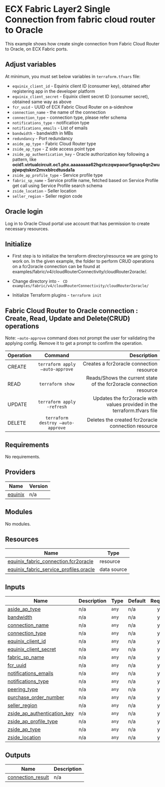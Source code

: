 # ECX Fabric Layer2 Single Connection from fabric cloud router to Oracle

This example shows how create single connection from Fabric Cloud Router to Oracle, on ECX Fabric ports.

## Adjust variables
At minimum, you must set below variables in `terraform.tfvars` file:

- `equinix_client_id` - Equinix client ID (consumer key), obtained after registering app in the developer platform
- `equinix_client_secret` - Equinix client secret ID (consumer secret), obtained same way as above
- `fcr_uuid` - UUID of ECX Fabric Cloud Router on a-sideshow
- `connection_name` - the name of the connection
- `connection_type` - connection type, please refer schema
- `notifications_type` - notification type
- `notifications_emails` - List of emails
- `bandwidth` - bandwidth in MBs
- `redundancy` - Port redundancy
- `aside_ap_type` - Fabric Cloud Router type
- `zside_ap_type` - Z side access point type
- `zside_ap_authentication_key` - Oracle authorization key following a pattern, like **ocid1.virtualcircuit.oc1.phx.aaaaaaaa62hgxtczqwpaour5gnaq4qn2wupjwpqtsknr2mvxblrcdtusda1a**
- `zside_ap_profile_type` - Service profile type
- `fabric_sp_name` - Service profile name, fetched based on Service Profile get call using Service Profile search schema
- `zside_location` - Seller location
- `seller_region` - Seller region code

## Oracle login

Log in to Oracle Cloud portal use account that has permission to create necessary resources.

## Initialize
- First step is to initialize the terraform directory/resource we are going to work on.
  In the given example, the folder to perform CRUD operations on a fcr2oracle connection can be found at examples/fabric/v4/cloudRouterConnectivity/cloudRouter2oracle/.

- Change directory into - ` CD examples/fabric/v4/cloudRouterConnectivity/cloudRouter2oracle/`
- Initialize Terraform plugins - `terraform init`

## Fabric Cloud Router to Oracle connection : Create, Read, Update and Delete(CRUD) operations
Note: `–auto-approve` command does not prompt the user for validating the applying config. Remove it to get a prompt to confirm the operation.

| Operation |              Command              |                                                              Description |
|:----------|:---------------------------------:|-------------------------------------------------------------------------:|
| CREATE    |  `terraform apply –auto-approve`  |                                 Creates a fcr2oracle connection resource |
| READ      |         `terraform show`          |      Reads/Shows the current state of the fcr2oracle connection resource |
| UPDATE    |    `terraform apply -refresh`     | Updates the fcr2oracle with values provided in the terraform.tfvars file |
| DELETE    | `terraform destroy –auto-approve` |                       Deletes the created fcr2oracle connection resource |

<!-- BEGIN_TF_DOCS -->
## Requirements

No requirements.

## Providers

| Name | Version |
|------|---------|
| <a name="provider_equinix"></a> [equinix](#provider\_equinix) | n/a |

## Modules

No modules.

## Resources

| Name | Type |
|------|------|
| [equinix_fabric_connection.fcr2oracle](https://registry.terraform.io/providers/equinix/equinix/latest/docs/resources/fabric_connection) | resource |
| [equinix_fabric_service_profiles.oracle](https://registry.terraform.io/providers/equinix/equinix/latest/docs/data-sources/fabric_service_profiles) | data source |

## Inputs

| Name | Description | Type | Default | Required |
|------|-------------|------|---------|:--------:|
| <a name="input_aside_ap_type"></a> [aside\_ap\_type](#input\_aside\_ap\_type) | n/a | `any` | n/a | yes |
| <a name="input_bandwidth"></a> [bandwidth](#input\_bandwidth) | n/a | `any` | n/a | yes |
| <a name="input_connection_name"></a> [connection\_name](#input\_connection\_name) | n/a | `any` | n/a | yes |
| <a name="input_connection_type"></a> [connection\_type](#input\_connection\_type) | n/a | `any` | n/a | yes |
| <a name="input_equinix_client_id"></a> [equinix\_client\_id](#input\_equinix\_client\_id) | n/a | `any` | n/a | yes |
| <a name="input_equinix_client_secret"></a> [equinix\_client\_secret](#input\_equinix\_client\_secret) | n/a | `any` | n/a | yes |
| <a name="input_fabric_sp_name"></a> [fabric\_sp\_name](#input\_fabric\_sp\_name) | n/a | `any` | n/a | yes |
| <a name="input_fcr_uuid"></a> [fcr\_uuid](#input\_fcr\_uuid) | n/a | `any` | n/a | yes |
| <a name="input_notifications_emails"></a> [notifications\_emails](#input\_notifications\_emails) | n/a | `any` | n/a | yes |
| <a name="input_notifications_type"></a> [notifications\_type](#input\_notifications\_type) | n/a | `any` | n/a | yes |
| <a name="input_peering_type"></a> [peering\_type](#input\_peering\_type) | n/a | `any` | n/a | yes |
| <a name="input_purchase_order_number"></a> [purchase\_order\_number](#input\_purchase\_order\_number) | n/a | `any` | n/a | yes |
| <a name="input_seller_region"></a> [seller\_region](#input\_seller\_region) | n/a | `any` | n/a | yes |
| <a name="input_zside_ap_authentication_key"></a> [zside\_ap\_authentication\_key](#input\_zside\_ap\_authentication\_key) | n/a | `any` | n/a | yes |
| <a name="input_zside_ap_profile_type"></a> [zside\_ap\_profile\_type](#input\_zside\_ap\_profile\_type) | n/a | `any` | n/a | yes |
| <a name="input_zside_ap_type"></a> [zside\_ap\_type](#input\_zside\_ap\_type) | n/a | `any` | n/a | yes |
| <a name="input_zside_location"></a> [zside\_location](#input\_zside\_location) | n/a | `any` | n/a | yes |

## Outputs

| Name | Description |
|------|-------------|
| <a name="output_connection_result"></a> [connection\_result](#output\_connection\_result) | n/a |
<!-- END_TF_DOCS -->